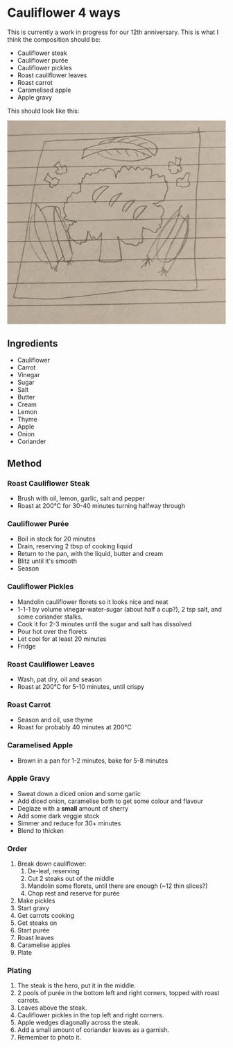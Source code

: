 
# Cauliflower 4 ways # 

This is currently a work in progress for our 12th anniversary. This is what I think the composition should be:

- Cauliflower steak
- Cauliflower purée
- Cauliflower pickles
- Roast cauliflower leaves
- Roast carrot
- Caramelised apple
- Apple gravy

This should look like this:

![Cauliflower 4 Ways Concept](/public/images/Cauliflower-4-Ways.jpg)

## Ingredients ## 

- Cauliflower
- Carrot
- Vinegar
- Sugar
- Salt
- Butter
- Cream
- Lemon
- Thyme
- Apple
- Onion
- Coriander

## Method ## 

### Roast Cauliflower Steak

- Brush with oil, lemon, garlic, salt and pepper
- Roast at 200°C for 30-40 minutes turning halfway through

### Cauliflower Purée

- Boil in stock for 20 minutes
- Drain, reserving 2 tbsp of cooking liquid
- Return to the pan, with the liquid, butter and cream
- Blitz until it's smooth
- Season

### Cauliflower Pickles

- Mandolin cauliflower florets so it looks nice and neat
- 1-1-1 by volume vinegar-water-sugar (about half a cup?), 2 tsp salt, and some coriander stalks.
- Cook it for 2-3 minutes until the sugar and salt has dissolved
- Pour hot over the florets
- Let cool for at least 20 minutes
- Fridge 

### Roast Cauliflower Leaves

- Wash, pat dry, oil and season
- Roast at 200°C for 5-10 minutes, until crispy

### Roast Carrot

- Season and oil, use thyme
- Roast for probably 40 minutes at 200°C


### Caramelised Apple

- Brown in a pan for 1-2 minutes, bake for 5-8 minutes

### Apple Gravy

- Sweat down a diced onion and some garlic
- Add diced onion, caramelise both to get some colour and flavour
- Deglaze with a **small** amount of sherry
- Add some dark veggie stock
- Simmer and reduce for 30+ minutes
- Blend to thicken

### Order

1. Break down cauliflower:
    1. De-leaf, reserving
    2. Cut 2 steaks out of the middle
    3. Mandolin some florets, until there are enough (~12 thin slices?)
    4. Chop rest and reserve for purée
2. Make pickles
3. Start gravy
4. Get carrots cooking
5. Get steaks on
6. Start purée
7. Roast leaves
8. Caramelise apples
9. Plate

### Plating

1. The steak is the hero, put it in the middle.
2. 2 pools of purée in the bottom left and right corners, topped with roast carrots.
3. Leaves above the steak.
4. Cauliflower pickles in the top left and right corners.
5. Apple wedges diagonally across the steak.
6. Add a small amount of coriander leaves as a garnish.
7. Remember to photo it.



